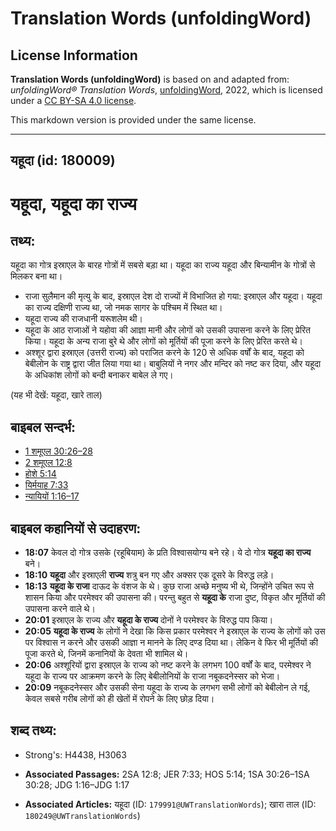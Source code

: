 # Translation Words (unfoldingWord)

## License Information

**Translation Words (unfoldingWord)** is based on and adapted from: _unfoldingWord® Translation Words_, [unfoldingWord](https://unfoldingword.org/utw), 2022, which is licensed under a [CC BY-SA 4.0 license](https://creativecommons.org/licenses/by-sa/4.0/legalcode.en).

This markdown version is provided under the same license.



--------------------------------

## यहूदा (id: 180009)

यहूदा, यहूदा का राज्य
=====================

तथ्य:
-----

यहूदा का गोत्र इस्राएल के बारह गोत्रों में सबसे बड़ा था। यहूदा का राज्य यहूदा और बिन्यामीन के गोत्रों से मिलकर बना था।

* राजा सुलैमान की मृत्यु के बाद, इस्राएल देश दो राज्यों में विभाजित हो गया: इस्राएल और यहूदा। यहूदा का राज्य दक्षिणी राज्य था, जो नमक सागर के पश्चिम में स्थित था।
* यहूदा राज्य की राजधानी यरूशलेम थी।
* यहूदा के आठ राजाओं ने यहोवा की आज्ञा मानी और लोगों को उसकी उपासना करने के लिए प्रेरित किया। यहूदा के अन्य राजा बुरे थे और लोगों को मूर्तियों की पूजा करने के लिए प्रेरित करते थे।
* अश्शूर द्वारा इस्राएल (उत्तरी राज्य) को पराजित करने के 120 से अधिक वर्षों के बाद, यहूदा को बेबीलोन के राष्ट्र द्वारा जीत लिया गया था। बाबुलियों ने नगर और मन्दिर को नष्ट कर दिया, और यहूदा के अधिकांश लोगों को बन्दी बनाकर बाबेल ले गए।

(यह भी देखें: यहूदा, खारे ताल)

बाइबल सन्दर्भ:
--------------

* [1 शमूएल 30:26–28](https://ref.ly/1Sam0:0)
* [2 शमूएल 12:8](https://ref.ly/2Sam0:0)
* [होशे 5:14](https://ref.ly/Hos5:14)
* [यिर्मयाह 7:33](https://ref.ly/Jer7:33)
* [न्यायियों 1:16–17](https://ref.ly/Judg1:16-Judg1:17)

बाइबल कहानियों से उदाहरण:
-------------------------

* **18:07** केवल दो गोत्र उसके (रहूबियाम) के प्रति विश्वासयोग्य बने रहे। ये दो गोत्र **यहूदा का राज्य** बने।
* **18:10** **यहूदा** और इस्राएली **राज्य** शत्रु बन गए और अक्सर एक दूसरे के विरुद्ध लड़े।
* **18:13** **यहूदा के राजा** दाऊद के वंशज के थे। कुछ राजा अच्छे मनुष्य भी थे, जिन्होंने उचित रूप से शासन किया और परमेश्वर की उपासना की। परन्तु बहुत से **यहूदा के** राजा दुष्ट, विकृत और मूर्तियों की उपासना करने वाले थे।
* **20:01** इस्राएल के राज्य और **यहूदा के राज्य** दोनों ने परमेश्वर के विरुद्ध पाप किया।
* **20:05** **यहूदा के राज्य** के लोगों ने देखा कि किस प्रकार परमेश्वर ने इस्राएल के राज्य के लोगों को उस पर विश्वास न करने और उसकी आज्ञा न मानने के लिए दण्ड दिया था। लेकिन वे फिर भी मूर्तियों की पूजा करते थे, जिनमें कनानियों के देवता भी शामिल थे।
* **20:06** अश्शूरियों द्वारा इस्राएल के राज्य को नष्ट करने के लगभग 100 वर्षों के बाद, परमेश्वर ने यहूदा के राज्य पर आक्रमण करने के लिए बेबीलोनियों के राजा नबूकदनेस्सर को भेजा।
* **20:09** नबूकदनेस्सर और उसकी सेना यहूदा के राज्य के लगभग सभी लोगों को बेबीलोन ले गई, केवल सबसे गरीब लोगों को ही खेतों में रोपने के लिए छोड़ दिया।

शब्द तथ्य:
----------

* Strong's: H4438, H3063

* **Associated Passages:** 2SA 12:8; JER 7:33; HOS 5:14; 1SA 30:26–1SA 30:28; JDG 1:16–JDG 1:17
* **Associated Articles:** यहूदा (ID: `179991@UWTranslationWords`); खारा ताल (ID: `180249@UWTranslationWords`)

